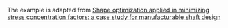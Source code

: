 The example is adapted from [Shape optimization applied in minimizing stress concentration factors: a case study for manufacturable shaft design](https://doi.org/10.1007/s40430-024-05355-2)

